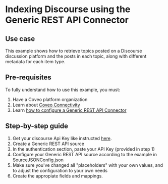 # Indexing Discourse using the Generic REST API Connector

## Use case
This example shows how to retrieve topics posted on a Discourse discussion platform and the posts in each topic, along with different metadata for each item type.

## Pre-requisites
To fully understand how to use this example, you must:
1. Have a Coveo platform organization
2. Learn about [Coveo Connectivity](https://docs.coveo.com/en/1702/cloud-v2-administrators/add-or-edit-a-source-using-one-of-the-available-connectors)
3. Learn [how to configure a Generic REST API Connector](https://docs.coveo.com/en/1896/cloud-v2-administrators/add-or-edit-a-generic-rest-api-source)

## Step-by-step guide
1. Get your discourse Api Key like instructed [here](https://docs.discourse.org/). 
2. Create a Generic REST API source
3. In the authentication section, paste your API Key (provided in step 1)
4. Configure your Generic REST API source according to the example in SourceJSONConfig.json
5. Make sure you've changed all "placeholders" with your own values, and to adjust the configuration to your own needs
6. Create the appropiate fields and mappings.